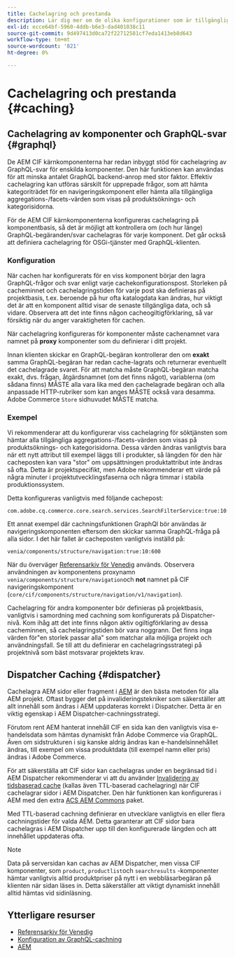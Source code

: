 ```yaml
---
title: Cachelagring och prestanda
description: Lär dig mer om de olika konfigurationer som är tillgängliga för att aktivera GraphQL- och innehållscachning för att optimera prestanda för implementeringen av din e-handel.
exl-id: ecce64bf-5960-4ddb-b6e3-dad401038c11
source-git-commit: 9d497413d0ca72f22712581cf7eda1413eb8d643
workflow-type: tm+mt
source-wordcount: '821'
ht-degree: 0%

---
```


# Cachelagring och prestanda {#caching}

## Cachelagring av komponenter och GraphQL-svar {#graphql}

De AEM CIF kärnkomponenterna har redan inbyggt stöd för cachelagring av GraphQL-svar för enskilda komponenter. Den här funktionen kan användas för att minska antalet GraphQL backend-anrop med stor faktor. Effektiv cachelagring kan utföras särskilt för upprepade frågor, som att hämta kategoriträdet för en navigeringskomponent eller hämta alla tillgängliga aggregations-/facets-värden som visas på produktsöknings- och kategorisidorna.

För de AEM CIF kärnkomponenterna konfigureras cachelagring på komponentbasis, så det är möjligt att kontrollera om (och hur länge) GraphQL-begäranden/svar cachelagras för varje komponent. Det går också att definiera cachelagring för OSGi-tjänster med GraphQL-klienten.

### Konfiguration

När cachen har konfigurerats för en viss komponent börjar den lagra GraphQL-frågor och svar enligt varje cachekonfigurationspost. Storleken på cacheminnet och cachelagringstiden för varje post ska definieras på projektbasis, t.ex. beroende på hur ofta katalogdata kan ändras, hur viktigt det är att en komponent alltid visar de senaste tillgängliga data, och så vidare. Observera att det inte finns någon cacheogiltigförklaring, så var försiktig när du anger varaktigheten för cachen.

När cachelagring konfigureras för komponenter måste cachenamnet vara namnet på **proxy** komponenter som du definierar i ditt projekt.

Innan klienten skickar en GraphQL-begäran kontrollerar den om **exakt** samma GraphQL-begäran har redan cache-lagrats och returnerar eventuellt det cachelagrade svaret. För att matcha måste GraphQL-begäran matcha exakt, dvs. frågan, åtgärdsnamnet (om det finns något), variablerna (om sådana finns) MÅSTE alla vara lika med den cachelagrade begäran och alla anpassade HTTP-rubriker som kan anges MÅSTE också vara desamma. Adobe Commerce `Store` sidhuvudet MÅSTE matcha.

### Exempel

Vi rekommenderar att du konfigurerar viss cachelagring för söktjänsten som hämtar alla tillgängliga aggregations-/facets-värden som visas på produktsöknings- och kategorisidorna. Dessa värden ändras vanligtvis bara när ett nytt attribut till exempel läggs till i produkter, så längden för den här cacheposten kan vara &quot;stor&quot; om uppsättningen produktattribut inte ändras så ofta. Detta är projektspecifikt, men Adobe rekommenderar ett värde på några minuter i projektutvecklingsfaserna och några timmar i stabila produktionssystem.

Detta konfigureras vanligtvis med följande cachepost:

```
com.adobe.cq.commerce.core.search.services.SearchFilterService:true:10:3600
```

Ett annat exempel där cachningsfunktionen GraphQl bör användas är navigeringskomponenten eftersom den skickar samma GraphQL-fråga på alla sidor. I det här fallet är cacheposten vanligtvis inställd på:

```
venia/components/structure/navigation:true:10:600
```

När du överväger [Referensarkiv för Venedig](https://github.com/adobe/aem-cif-guides-venia) används. Observera användningen av komponentens proxynamn `venia/components/structure/navigation`och **not** namnet på CIF navigeringskomponent (`core/cif/components/structure/navigation/v1/navigation`).

Cachelagring för andra komponenter bör definieras på projektbasis, vanligtvis i samordning med cachning som konfigurerats på Dispatcher-nivå. Kom ihåg att det inte finns någon aktiv ogiltigförklaring av dessa cacheminnen, så cachelagringstiden bör vara noggrann. Det finns inga värden för&quot;en storlek passar alla&quot; som matchar alla möjliga projekt och användningsfall. Se till att du definierar en cachelagringsstrategi på projektnivå som bäst motsvarar projektets krav.

## Dispatcher Caching {#dispatcher}

Cachelagra AEM sidor eller fragment i [AEM](https://experienceleague.adobe.com/docs/experience-manager-dispatcher/using/dispatcher.html) är den bästa metoden för alla AEM projekt. Oftast bygger det på invalideringstekniker som säkerställer att allt innehåll som ändras i AEM uppdateras korrekt i Dispatcher. Detta är en viktig egenskap i AEM Dispatcher-cachningsstrategi.

Förutom rent AEM hanterat innehåll CIF en sida kan den vanligtvis visa e-handelsdata som hämtas dynamiskt från Adobe Commerce via GraphQL. Även om sidstrukturen i sig kanske aldrig ändras kan e-handelsinnehållet ändras, till exempel om vissa produktdata (till exempel namn eller pris) ändras i Adobe Commerce.

För att säkerställa att CIF sidor kan cachelagras under en begränsad tid i AEM Dispatcher rekommenderar vi att du använder [Invalidering av tidsbaserad cache](https://experienceleague.adobe.com/docs/experience-manager-dispatcher/using/configuring/dispatcher-configuration.html#configuring-time-based-cache-invalidation-enablettl) (kallas även TTL-baserad cachelagring) när CIF cachelagrar sidor i AEM Dispatcher. Den här funktionen kan konfigureras i AEM med den extra [ACS AEM Commons](https://adobe-consulting-services.github.io/acs-aem-commons/) paket.

Med TTL-baserad cachning definierar en utvecklare vanligtvis en eller flera cachningstider för valda AEM. Detta garanterar att CIF sidor bara cachelagras i AEM Dispatcher upp till den konfigurerade längden och att innehållet uppdateras ofta.

>[!NOTE]
>
>Data på serversidan kan cachas av AEM Dispatcher, men vissa CIF komponenter, som `product`, `productlist`och `searchresults` -komponenter hämtar vanligtvis alltid produktpriser på nytt i en webbläsarbegäran på klienten när sidan läses in. Detta säkerställer att viktigt dynamiskt innehåll alltid hämtas vid sidinläsning.

## Ytterligare resurser

- [Referensarkiv för Venedig](https://github.com/adobe/aem-cif-guides-venia)
- [Konfiguration av GraphQL-cachning](https://github.com/adobe/commerce-cif-graphql-client#caching)
- [AEM](https://experienceleague.adobe.com/docs/experience-manager-dispatcher/using/dispatcher.html)
